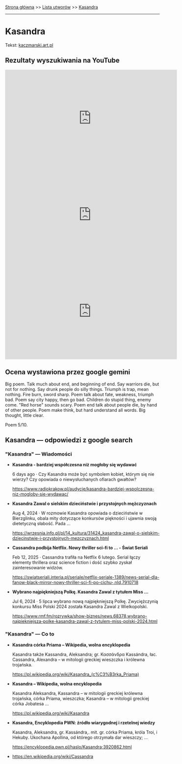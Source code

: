 [Strona główna](../index.md) >> [Lista utworów](../list.md) >> [Kasandra](200.md)

---

# Kasandra

Tekst: [kaczmarski.art.pl](https://www.kaczmarski.art.pl/tworczosc/wiersze/kasandra/)

## Rezultaty wyszukiwania na YouTube

<iframe width="560" height="315" src="https://www.youtube.com/embed/NolSZ8XQy_w?si=IdontcarewhotheIRSsendsImnotpayingtaxes" title="YouTube video player" frameborder="0" allow="accelerometer; autoplay; clipboard-write; encrypted-media; gyroscope; picture-in-picture; web-share" referrerpolicy="strict-origin-when-cross-origin" allowfullscreen></iframe>

<iframe width="560" height="315" src="https://www.youtube.com/embed/gQLrC8vcl98?si=IdontcarewhotheIRSsendsImnotpayingtaxes" title="YouTube video player" frameborder="0" allow="accelerometer; autoplay; clipboard-write; encrypted-media; gyroscope; picture-in-picture; web-share" referrerpolicy="strict-origin-when-cross-origin" allowfullscreen></iframe>

<iframe width="560" height="315" src="https://www.youtube.com/embed/E0jAAVLrIq8?si=IdontcarewhotheIRSsendsImnotpayingtaxes" title="YouTube video player" frameborder="0" allow="accelerometer; autoplay; clipboard-write; encrypted-media; gyroscope; picture-in-picture; web-share" referrerpolicy="strict-origin-when-cross-origin" allowfullscreen></iframe>

## Ocena wystawiona przez google gemini

Big poem. Talk much about end, and beginning of end. Say warriors die, but not for nothing. Say drunk people do silly things. Triumph is trap, mean nothing. Fire burn, sword sharp. Poem talk about fate, weakness, triumph bad. Poem say city happy, then go bad. Children do stupid thing, enemy come. "Red horse" sounds scary. Poem end talk about people die, by hand of other people. Poem make think, but hard understand all words. Big thought, little clear.

Poem 5/10.


## Kasandra — odpowiedzi z google search

### "Kasandra" — Wiadomości

- **Kasandra - bardziej współczesna niż mogłoby się wydawać**

    6 days ago  ·  Czy Kasandra może być symbolem kobiet, którym się nie wierzy? Czy opowiada o niewysłuchanych ofiarach gwałtów? 

   <https://www.radiokrakow.pl/audycje/kasandra-bardziej-wspolczesna-niz-mogloby-sie-wydawac/>
- **Kasandra Zawal o sielskim dzieciństwie i przystojnych mężczyznach**

    Aug 4, 2024  ·  W rozmowie Kasandra opowiada o dzieciństwie w Bierzglinku, obala mity dotyczące konkursów piękności i ujawnia swoją dietetyczną słabość. Pada ... 

   <https://wrzesnia.info.pl/pl/14_kultura/31424_kasandra-zawal-o-sielskim-dziecinstwie-i-przystojnych-mezczyznach.html>
- **Cassandra podbija Netflix. Nowy thriller sci-fi to ... - Świat Seriali**

    Feb 12, 2025  ·  Cassandra trafiła na Netflix 6 lutego. Serial łączy elementy thrillera oraz science fiction i dość szybko zyskał zainteresowanie widzów. 

   <https://swiatseriali.interia.pl/seriale/netflix-seriale-1389/news-serial-dla-fanow-black-mirror-nowy-thriller-sci-fi-po-cichu-,nId,7910718>
- **Wybrano najpiękniejszą Polkę. Kasandra Zawal z tytułem Miss ...**

    Jul 6, 2024  ·  5 lipca wybrano nową najpiękniejszą Polkę. Zwyciężczynią konkursu Miss Polski 2024 została Kasandra Zawal z Wielkopolski. 

   <https://www.rmf.fm/rozrywka/show-biznes/news,68378,wybrano-najpiekniejsza-polke-kasandra-zawal-z-tytulem-miss-polski-2024.html>

### "Kasandra" — Co to

- **Kasandra córka Priama – Wikipedia, wolna encyklopedia**

    Kasandra także Kassandra, Aleksandra; gr. Κασσάνδρα Kassándra, łac. Cassandra, Alexandra – w mitologii greckiej wieszczka i królewna trojańska. 

   <https://pl.wikipedia.org/wiki/Kasandra_(c%C3%B3rka_Priama)>
- **Kasandra – Wikipedia, wolna encyklopedia**

    Kasandra Aleksandra, Kassandra – w mitologii greckiej królewna trojańska, córka Priama, wieszczka; Kasandra – w mitologii greckiej córka Jobatesa ... 

   <https://pl.wikipedia.org/wiki/Kasandra>
- **Kasandra, Encyklopedia PWN: źródło wiarygodnej i rzetelnej wiedzy**

    Kasandra, Aleksandra, gr. Kassándra,. mit. gr. córka Priama, króla Troi, i Hekuby. Ukochana Apollina, od którego otrzymała dar wieszczy; ... 

   <https://encyklopedia.pwn.pl/haslo/Kasandra;3920862.html>
- <https://en.wikipedia.org/wiki/Cassandra>

